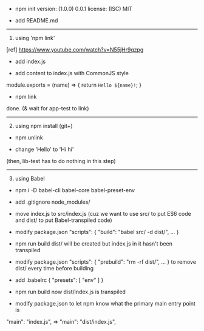 - npm init
version: (1.0.0) 0.0.1
license: (ISC) MIT

- add README.md

-----

1. using 'npm link'

[ref]
https://www.youtube.com/watch?v=N55jHr9qzpg

- add index.js

- add content to index.js with CommonJS style

module.exports = (name) => {
  return `Hello ${name}!`;
}

- npm link

done.
(& wait for app-test to link)

-----

2. using npm install (git+)

- npm unlink

- change 'Hello' to 'Hi hi'

(then, lib-test has to do nothing in this step)

-----

3. using Babel

- npm i -D babel-cli babel-core babel-preset-env

- add .gitignore
node_modules/

- move index.js to src/index.js
(cuz we want to use src/ to put ES6 code and dist/ to put Babel-transpiled code)

- modify package.json
"scripts": {
  "build": "babel src/ -d dist/",
  ...
}

- npm run build
dist/ will be created but index.js in it hasn't been transpiled

- modify package.json
"scripts": {
  "prebuild": "rm -rf dist/",
  ...
}
to remove dist/ every time before building

- add .babelrc
{
  "presets": [
    "env"
  ]
}

- npm run build
now dist/index.js is transpiled

- modify package.json
to let npm know what the primary main entry point is

"main": "index.js",
=>
"main": "dist/index.js",
